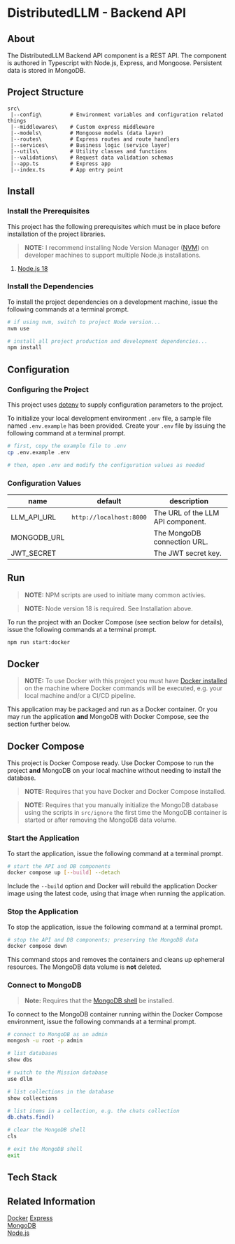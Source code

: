 # DistributedLLM - Backend API

## About

The DistributedLLM Backend API component is a REST API. The component is authored in Typescript with Node.js, Express, and Mongoose. Persistent data is stored in MongoDB.

## Project Structure

```
src\
 |--config\         # Environment variables and configuration related things
 |--middlewares\    # Custom express middleware
 |--models\         # Mongoose models (data layer)
 |--routes\         # Express routes and route handlers
 |--services\       # Business logic (service layer)
 |--utils\          # Utility classes and functions
 |--validations\    # Request data validation schemas
 |--app.ts          # Express app
 |--index.ts        # App entry point
```

## Install

### Install the Prerequisites

This project has the following prerequisites which must be in place before installation of the project libraries.

> **NOTE:** I recommend installing Node Version Manager ([NVM](https://github.com/nvm-sh/nvm)) on developer machines to support multiple Node.js installations.

1. [Node.js 18](https://nodejs.org/en/download/)

### Install the Dependencies

To install the project dependencies on a development machine, issue the following commands at a terminal prompt.

```bash
# if using nvm, switch to project Node version...
nvm use

# install all project production and development dependencies...
npm install
```

## Configuration

### Configuring the Project

This project uses [dotenv](https://www.npmjs.com/package/dotenv) to supply configuration parameters to the project.

To initialize your local development environment `.env` file, a sample file named `.env.example` has been provided. Create your `.env` file by issuing the following command at a terminal prompt.

```bash
# first, copy the example file to .env
cp .env.example .env

# then, open .env and modify the configuration values as needed
```

### Configuration Values

| name                                  | default                                                                         | description                                                                                                                                        |
| ------------------------------------- | ------------------------------------------------------------------------------- | -------------------------------------------------------------------------------------------------------------------------------------------------- |
| LLM_API_URL                              | `http://localhost:8000`                                                         | The URL of the LLM API component.                                                                                              |
| MONGODB_URL                           |                                                                                 | The MongoDB connection URL.                                                                    
| JWT_SECRET                           |                                                                                 | The JWT secret key.                                                                    

## Run

> **NOTE:** NPM scripts are used to initiate many common activies.

> **NOTE:** Node version 18 is required. See Installation above.

To run the project with an Docker Compose (see section below for details), issue the following commands at a terminal prompt.

```bash
npm run start:docker
```

## Docker

> **NOTE:** To use Docker with this project you must have [Docker installed](https://docs.docker.com/get-docker/) on the machine where Docker commands will be executed, e.g. your local machine and/or a CI/CD pipeline.

This application may be packaged and run as a Docker container. Or you may run the application **and** MongoDB with Docker Compose, see the section further below.

## Docker Compose

This project is Docker Compose ready. Use Docker Compose to run the project **and** MongoDB on your local machine without needing to install the database.

> **NOTE:** Requires that you have Docker and Docker Compose installed.

> **NOTE:** Requires that you manually initialize the MongoDB database using the scripts in `src/ignore` the first time the MongoDB container is started or after removing the MongoDB data volume.

### Start the Application

To start the application, issue the following command at a terminal prompt.

```bash
# start the API and DB components
docker compose up [--build] --detach
```

Include the `--build` option and Docker will rebuild the application Docker image using the latest code, using that image when running the application.

### Stop the Application

To stop the application, issue the following command at a terminal prompt.

```bash
# stop the API and DB components; preserving the MongoDB data
docker compose down
```

This command stops and removes the containers and cleans up ephemeral resources. The MongoDB data volume is **not** deleted.

### Connect to MongoDB

> **Note:** Requires that the [MongoDB shell](https://www.mongodb.com/docs/mongodb-shell/install/) be installed.

To connect to the MongoDB container running within the Docker Compose environment, issue the following commands at a terminal prompt.

```bash
# connect to MongoDB as an admin
mongosh -u root -p admin

# list databases
show dbs

# switch to the Mission database
use dllm

# list collections in the database
show collections

# list items in a collection, e.g. the chats collection
db.chats.find()

# clear the MongoDB shell
cls

# exit the MongoDB shell
exit
```

## Tech Stack



## Related Information

[Docker](docker)
[Express](express)  
[MongoDB](mongo)  
[Node.js](node)  

[docker]: https://docs.docker.com/get-docker/ 'Install Docker'
[express]: https://expressjs.com/ 'Express'
[mongo]: https://www.mongodb.com/ 'MongoDB'
[node]: https://nodejs.org/en/download/ 'Install Node.js'
